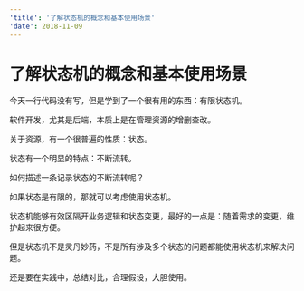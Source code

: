 ```yaml
---
'title': '了解状态机的概念和基本使用场景'
'date': 2018-11-09
---
```

# 了解状态机的概念和基本使用场景

今天一行代码没有写，但是学到了一个很有用的东西：有限状态机。

软件开发，尤其是后端，本质上是在管理资源的增删查改。

关于资源，有一个很普遍的性质：状态。

状态有一个明显的特点：不断流转。

如何描述一条记录状态的不断流转呢？

如果状态是有限的，那就可以考虑使用状态机。

状态机能够有效区隔开业务逻辑和状态变更，最好的一点是：随着需求的变更，维护起来很方便。

但是状态机不是灵丹妙药，不是所有涉及多个状态的问题都能使用状态机来解决问题。

还是要在实践中，总结对比，合理假设，大胆使用。